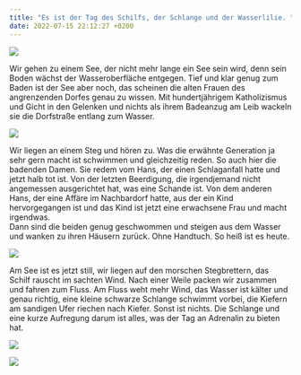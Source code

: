 ```yaml
---
title: "Es ist der Tag des Schilfs, der Schlange und der Wasserlilie. "
date: 2022-07-15 22:12:27 +0200
---
```

![](/uploads/schilf-1.jpg)

Wir gehen zu einem See, der nicht mehr lange ein See sein wird, denn sein Boden wächst der Wasseroberfläche entgegen. Tief und klar genug zum Baden ist der See aber noch, das scheinen die alten Frauen des angrenzenden Dorfes genau zu wissen. Mit hundertjährigem Katholizismus und Gicht in den Gelenken und nichts als ihrem Badeanzug am Leib wackeln sie die Dorfstraße entlang zum Wasser.

![](/uploads/wasserlilie.jpg)

Wir liegen an einem Steg und hören zu. Was die erwähnte Generation ja sehr gern macht ist schwimmen und gleichzeitig reden.  So auch hier die badenden Damen. Sie redem vom Hans, der einen Schlaganfall hatte und jetzt halb tot ist. Von der letzten Beerdigung, die irgendjemand nicht angemessen ausgerichtet hat, was eine Schande ist. Von dem anderen Hans, der eine Affäre im Nachbardorf hatte, aus der ein Kind hervorgegangen ist und das Kind ist jetzt eine erwachsene Frau und macht irgendwas.\
Dann sind die beiden genug geschwommen und steigen aus dem Wasser und wanken zu ihren Häusern zurück. Ohne Handtuch. So heiß ist es heute.

![](/uploads/isar-2.jpg)

Am See ist es jetzt still, wir liegen auf den morschen Stegbrettern, das Schilf rauscht im sachten Wind. Nach einer Weile packen wir zusammen und fahren zum Fluss. Am Fluss weht mehr Wind, das Wasser ist kälter und genau richtig, eine kleine schwarze Schlange schwimmt vorbei, die Kiefern am sandigen Ufer riechen nach Kiefer. Sonst ist nichts. Die Schlange und eine kurze Aufregung darum ist alles, was der Tag an Adrenalin zu bieten hat.

![](/uploads/wasser-fusse.jpg)



![](/uploads/wasser-isar-1.jpg)